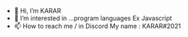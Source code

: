 - 👋 Hi, I’m KARAR
- 👀 I’m interested in ...program languages Ex Javascript
- 📫 How to reach me / in Discord My name : KARAR#2021
<!---
kararu3/kararu3 is a ✨ special ✨ repository because its `README.md` (this file) appears on your GitHub profile.
You can click the Preview link to take a look at your changes.
--->
